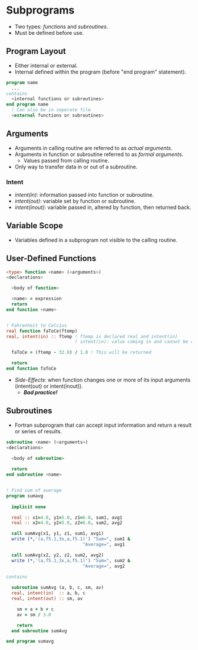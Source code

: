 <!--
  Author: NE- https://github.com/NE-
  Date: 2022 September 05
  Purpose: General Fortran (95/2003/2008) Subprogram Notes.
-->

# Subprograms
- Two types: *functions* and *subroutines*.
- Must be defined before use.

## Program Layout
- Either internal or external.
- Internal defined within the program (before "end program" statement).
```fortran
program name
  ...
contains
  <internal functions or subroutines>
end program name
  ! Can also be in seperate file
  <external functions or subroutines>
```

## Arguments
- Arguments in calling routine are referred to as *actual arguments*.
- Arguments in function or subroutine referred to as *formal arguments*.
  - Values passed from calling routine.
- Only way to transfer data in or out  of a subroutine.

### Intent
- *intent(in)*: information passed into function or subroutine.
- *intent(out)*: variable set by function or subroutine.
- *intent(inout)*: variable passed in, altered by function, then returned back.

## Variable Scope
- Variables defined in a subprogram not visible to the calling routine.

## User-Defined Functions
```fortran
<type> function <name> (<arguments>)
<declarations>

  <body of function>

  <name> = expression
  return
end function <name>


! Fahrenheit to Celcius
real function faToCe(ftemp)
real, intent(in) :: ftemp ! ftemp is declared real and intent(in)
                          ! intent(in): value coming in and cannot be changed

  faToCe = (ftemp - 32.0) / 1.8 ! This will be returned

  return
end function faToCe
```

- *Side-Effects*: when function changes one or more of its input arguments (intent(out) or intent(inout)).
  - **_Bad practice!_**

## Subroutines
- Fortran subprogram that can accept input information and return a result or series of results.
```fortran
subroutine <name> (<arguments>)
<declarations>
  
  <body of subroutine>

  return
end subroutine <name>


! Find sum of average
program sumavg
  
  implicit none

  real :: x1=4.0, y1=5.0, z1=6.0, sum1, avg1
  real :: x2=4.0, y2=5.0, z2=6.0, sum2, avg2

  call sumAvg(x1, y1, z1, sum1, avg1)
  write (*,'(a,f5.1,3x,a,f5.1)') "Sum=", sum1 &
                             "Average=", avg1

  call sumAvg(x2, y2, z2, sum2, avg2)
  write (*,'(a,f5.1,3x,a,f5.1)') "Sum=", sum2 &
                             "Average=", avg2

contains
  
  subroutine sumAvg (a, b, c, sm, av)
  real, intent(in)  :: a, b, c
  real, intent(out) :: sm, av

    sm = a + b + c
    av = sm / 3.0

    return
  end subroutine sumAvg

end program sumavg
```
